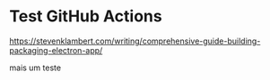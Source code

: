 # Test GitHub Actions

https://stevenklambert.com/writing/comprehensive-guide-building-packaging-electron-app/

mais um teste